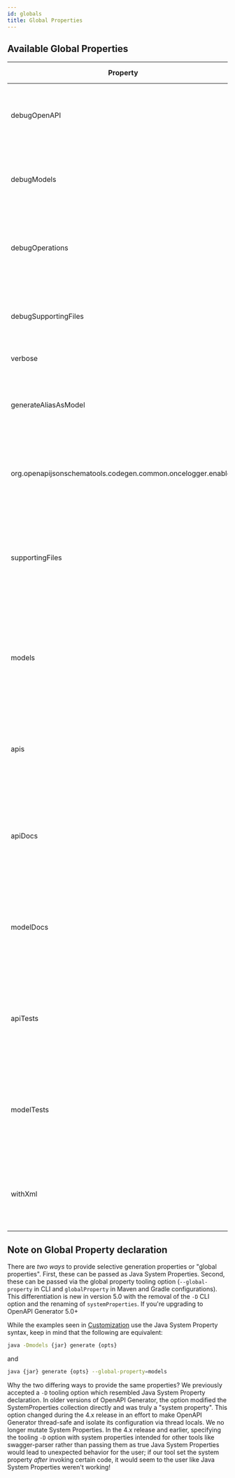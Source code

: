 ```yaml
---
id: globals
title: Global Properties
---
```


## Available Global Properties

| Property | Description | Acceptable value |
| -------- | ------------| ---------------- |
| debugOpenAPI | Dumps JSON formatted and fully parsed OpenAPI document during generation | none |
| debugModels | Dumps JSON formatted template-bound model information during generation | none |
| debugOperations | Dumps JSON formatted template-bound operation information during generation | none |
| debugSupportingFiles | Dumps JSON formatted Supporting File information during generation | none |
| verbose | Defines the verbosity | `true` or `false` |
| generateAliasAsModel | Defines whether primitive types defined at the model/schema level will be wrapped in a model | `true` or `false` |
| org.openapijsonschematools.codegen.common.oncelogger.enabled | Enable/disable the "OnceLogger" which reduces noise for select repeated logs | `true` or `false` |
| supportingFiles | Allows the user to define which supporting files will be generated. Prefer using the more robust `.openapi-generator-ignore`. | no value, or a comma-separated string of file names |
| models | Allows the user to define which models will be generated. Prefer using the more robust `.openapi-generator-ignore`. | no value, or a comma-separated string of model names |
| apis | Allows the user to define which apis will be generated. Prefer using the more robust `.openapi-generator-ignore`. | no value, or a comma-separated string of api names |
| apiDocs | Allows the user to define if api docs will be generated. Prefer using the more robust `.openapi-generator-ignore`. | `true` or `false` |
| modelDocs | Allows the user to define if model docs will be generated. Prefer using the more robust `.openapi-generator-ignore`. | `true` or `false` |
| apiTests | Allows the user to define if api tests will be generated. Prefer using the more robust `.openapi-generator-ignore`. | `true` or `false` |
| modelTests | Allows the user to define if model tests will be generated. Prefer using the more robust `.openapi-generator-ignore`. | `true` or `false` |
| withXml | Allows the user to control support of XML generated constructs, where supported | none |


## Note on Global Property declaration

There are _two ways_ to provide selective generation properties or "global properties". First, these can be passed as Java System Properties. Second, these can be passed via the global property tooling option (`--global-property` in CLI and `globalProperty` in Maven and Gradle configurations). This differentiation is new in version 5.0 with the removal of the `-D` CLI option and the renaming of `systemProperties`. If you're upgrading to OpenAPI Generator 5.0+

While the examples seen in [Customization](./customization.md) use the Java System Property syntax, keep in mind that the following are equivalent:

```sh
java -Dmodels {jar} generate {opts}
```

and

```sh
java {jar} generate {opts} --global-property=models
```

Why the two differing ways to provide the same properties? We previously accepted a `-D` tooling option which resembled Java System Property declaration. In older versions of OpenAPI Generator, the option modified the SystemProperties collection directly and was truly a "system property". This option changed during the 4.x release in an effort to make OpenAPI Generator thread-safe and isolate its configuration via thread locals. We no longer mutate System Properties. In the 4.x release and earlier, specifying the tooling `-D` option with system properties intended for other tools like swagger-parser rather than passing them as true Java System Properties would lead to unexpected behavior for the user; if our tool set the system property _after_ invoking certain code, it would seem to the user like Java System Properties weren't working! 